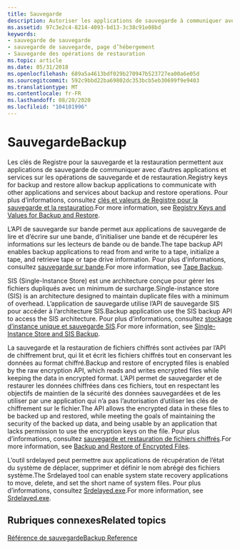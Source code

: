 ```yaml
---
title: Sauvegarde
description: Autoriser les applications de sauvegarde à communiquer avec d’autres applications et services sur les opérations de sauvegarde et de restauration. Effectuez une sauvegarde sur bande, initialisez une bande et récupérez les informations de lecteur de bande. Conserver les fichiers dupliqués avec SIS (Single-Instance Store).
ms.assetid: 97c3e2c4-8214-4093-bd13-3c38c91e08bd
keywords:
- sauvegarde de sauvegarde
- sauvegarde de sauvegarde, page d’hébergement
- Sauvegarde des opérations de restauration
ms.topic: article
ms.date: 05/31/2018
ms.openlocfilehash: 689a5a4613bdf029b270947b523727ea00a6e05d
ms.sourcegitcommit: 592c9bbd22ba69802dc353bcb5eb30699f9e9403
ms.translationtype: MT
ms.contentlocale: fr-FR
ms.lasthandoff: 08/20/2020
ms.locfileid: "104101996"
---
```

# <a name="backup"></a><span data-ttu-id="fc97d-108">Sauvegarde</span><span class="sxs-lookup"><span data-stu-id="fc97d-108">Backup</span></span>

<span data-ttu-id="fc97d-109">Les clés de Registre pour la sauvegarde et la restauration permettent aux applications de sauvegarde de communiquer avec d’autres applications et services sur les opérations de sauvegarde et de restauration.</span><span class="sxs-lookup"><span data-stu-id="fc97d-109">Registry keys for backup and restore allow backup applications to communicate with other applications and services about backup and restore operations.</span></span> <span data-ttu-id="fc97d-110">Pour plus d’informations, consultez [clés et valeurs de Registre pour la sauvegarde et la restauration](registry-keys-for-backup-and-restore.md).</span><span class="sxs-lookup"><span data-stu-id="fc97d-110">For more information, see [Registry Keys and Values for Backup and Restore](registry-keys-for-backup-and-restore.md).</span></span>

<span data-ttu-id="fc97d-111">L’API de sauvegarde sur bande permet aux applications de sauvegarde de lire et d’écrire sur une bande, d’initialiser une bande et de récupérer les informations sur les lecteurs de bande ou de bande.</span><span class="sxs-lookup"><span data-stu-id="fc97d-111">The tape backup API enables backup applications to read from and write to a tape, initialize a tape, and retrieve tape or tape drive information.</span></span> <span data-ttu-id="fc97d-112">Pour plus d’informations, consultez [sauvegarde sur bande](tape-backup.md).</span><span class="sxs-lookup"><span data-stu-id="fc97d-112">For more information, see [Tape Backup](tape-backup.md).</span></span>

<span data-ttu-id="fc97d-113">SIS (Single-Instance Store) est une architecture conçue pour gérer les fichiers dupliqués avec un minimum de surcharge.</span><span class="sxs-lookup"><span data-stu-id="fc97d-113">Single-instance store (SIS) is an architecture designed to maintain duplicate files with a minimum of overhead.</span></span> <span data-ttu-id="fc97d-114">L’application de sauvegarde utilise l’API de sauvegarde SIS pour accéder à l’architecture SIS.</span><span class="sxs-lookup"><span data-stu-id="fc97d-114">Backup application use the SIS backup API to access the SIS architecture.</span></span> <span data-ttu-id="fc97d-115">Pour plus d’informations, consultez [stockage d’instance unique et sauvegarde SIS](single-instance-store-and-sis-backup.md).</span><span class="sxs-lookup"><span data-stu-id="fc97d-115">For more information, see [Single-Instance Store and SIS Backup](single-instance-store-and-sis-backup.md).</span></span>

<span data-ttu-id="fc97d-116">La sauvegarde et la restauration de fichiers chiffrés sont activées par l’API de chiffrement brut, qui lit et écrit les fichiers chiffrés tout en conservant les données au format chiffré.</span><span class="sxs-lookup"><span data-stu-id="fc97d-116">Backup and restore of encrypted files is enabled by the raw encryption API, which reads and writes encrypted files while keeping the data in encrypted format.</span></span> <span data-ttu-id="fc97d-117">L’API permet de sauvegarder et de restaurer les données chiffrées dans ces fichiers, tout en respectant les objectifs de maintien de la sécurité des données sauvegardées et de les utiliser par une application qui n’a pas l’autorisation d’utiliser les clés de chiffrement sur le fichier.</span><span class="sxs-lookup"><span data-stu-id="fc97d-117">The API allows the encrypted data in these files to be backed up and restored, while meeting the goals of maintaining the security of the backed up data, and being usable by an application that lacks permission to use the encryption keys on the file.</span></span> <span data-ttu-id="fc97d-118">Pour plus d’informations, consultez [sauvegarde et restauration de fichiers chiffrés](/windows/desktop/FileIO/backup-and-restore-of-encrypted-files).</span><span class="sxs-lookup"><span data-stu-id="fc97d-118">For more information, see [Backup and Restore of Encrypted Files](/windows/desktop/FileIO/backup-and-restore-of-encrypted-files).</span></span>

<span data-ttu-id="fc97d-119">L’outil srdelayed peut permettre aux applications de récupération de l’état du système de déplacer, supprimer et définir le nom abrégé des fichiers système.</span><span class="sxs-lookup"><span data-stu-id="fc97d-119">The Srdelayed tool can enable system state recovery applications to move, delete, and set the short name of system files.</span></span> <span data-ttu-id="fc97d-120">Pour plus d’informations, consultez [Srdelayed.exe](srdelayed-exe.md).</span><span class="sxs-lookup"><span data-stu-id="fc97d-120">For more information, see [Srdelayed.exe](srdelayed-exe.md).</span></span>

## <a name="related-topics"></a><span data-ttu-id="fc97d-121">Rubriques connexes</span><span class="sxs-lookup"><span data-stu-id="fc97d-121">Related topics</span></span>

<dl> <dt>

[<span data-ttu-id="fc97d-122">Référence de sauvegarde</span><span class="sxs-lookup"><span data-stu-id="fc97d-122">Backup Reference</span></span>](backup-reference.md)
</dt> </dl>

 

 